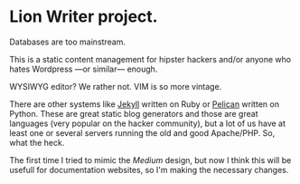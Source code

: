 # Lion Writer project.

Databases are too mainstream.

This is a static content management for hipster hackers and/or anyone who hates Wordpress —or similar— enough.

WYSIWYG editor? We rather not. VIM is so more vintage.

There are other systems like [Jekyll](https://github.com/mojombo/jekyll) written on Ruby or [Pelican](https://github.com/ametaireau/pelican) written on Python. These are great static blog generators and those are great languages (very popular on the hacker community), but a lot of us have at least one or several servers running the old and good Apache/PHP. So, what the heck.

The first time I tried to mimic the *Medium* design, but now I think this will be usefull for documentation websites, so I'm making the necessary changes.

